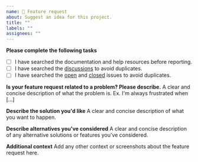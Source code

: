 ```yaml
---
name: 🚀 Feature request
about: Suggest an idea for this project.
title: ""
labels: ""
assignees: ""
---
```


**Please complete the following tasks**

- [ ] I have searched the documentation and help resources before reporting.
- [ ] I have searched the [discussions](https://github.com/schneiderfelipe/getanswers/discussions) to avoid duplicates.
- [ ] I have searched the [open](https://github.com/schneiderfelipe/getanswers/issues) and [closed](https://github.com/schneiderfelipe/getanswers/issues?q=is%3Aissue+is%3Aclosed) issues to avoid duplicates.

**Is your feature request related to a problem? Please describe.**
A clear and concise description of what the problem is. Ex. I'm always frustrated when [...]

**Describe the solution you'd like**
A clear and concise description of what you want to happen.

**Describe alternatives you've considered**
A clear and concise description of any alternative solutions or features you've considered.

**Additional context**
Add any other context or screenshots about the feature request here.
